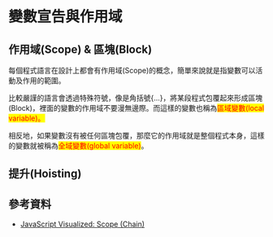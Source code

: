# 變數宣告與作用域

## 作用域(Scope) & 區塊(Block)

每個程式語言在設計上都會有作用域(Scope)的概念，簡單來說就是指變數可以活動及作用的範圍。

比較嚴謹的語言會透過特殊符號，像是角括號{...}，將某段程式包覆起來形成區塊(Block)，裡面的變數的作用域不要漫無邊際。而這樣的變數也稱為<mark style="color:red;">區域變數(local variable)。</mark>

相反地，如果變數沒有被任何區塊包覆，那麼它的作用域就是整個程式本身，這樣的變數就被稱為<mark style="color:red;">全域變數(global variable)</mark>。

## 提升(Hoisting)

## 參考資料

* [JavaScript Visualized: Scope (Chain)](https://dev.to/lydiahallie/javascript-visualized-scope-chain-13pd)
